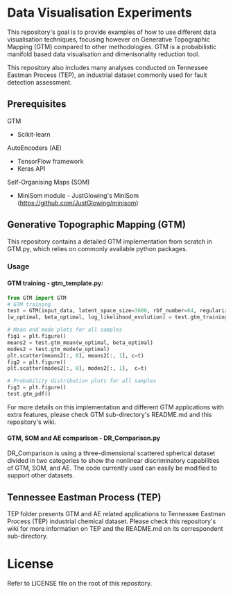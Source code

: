 # Data Visualisation Experiments
This repository's goal is to provide examples of how to use different data visualisation techniques, focusing however on Generative Topographic Mapping (GTM) compared to other methodologies. GTM is a probabilistic manifold based data visualsation and dimenisonality reduction tool. 

This repository also includes many analyses conducted on Tennessee Eastman Process (TEP), an industrial dataset commonly used for fault detection assessment.

## Prerequisites
GTM
* Scikit-learn

AutoEncoders (AE)
* TensorFlow framework
* Keras API

Self-Organising Maps (SOM)
* MiniSom module - JustGlowing's MiniSom (https://github.com/JustGlowing/minisom)

## Generative Topographic Mapping (GTM)
This repository contains a detailed GTM implementation from scratch in GTM.py, which relies on commonly available python packages.

### Usage
#### GTM training - gtm_template.py:
```python
from GTM import GTM
# GTM training
test = GTM(input_data, latent_space_size=3600, rbf_number=64, regularization=0.001, rbf_width=2, iterations=100)
[w_optimal, beta_optimal, log_likelihood_evolution] = test.gtm_training()

# Mean and mode plots for all samples
fig1 = plt.figure()
means2 = test.gtm_mean(w_optimal, beta_optimal)
modes2 = test.gtm_mode(w_optimal)
plt.scatter(means2[:, 0], means2[:, 1], c=t)
fig2 = plt.figure()
plt.scatter(modes2[:, 0], modes2[:, 1],  c=t)

# Probability distribution plots for all samples
fig3 = plt.figure()
test.gtm_pdf()
```
For more details on this implementation and different GTM applications with extra features, please check GTM sub-directory's README.md and this repository's wiki. 

#### GTM, SOM and AE comparison - DR_Comparison.py
DR_Comparison is using a three-dimensional scattered spherical dataset divided in two categories to show the nonlinear discriminatory capabilities of GTM, SOM, and AE. The code currently used can easily be modified to support other datasets. 

## Tennessee Eastman Process (TEP)
TEP folder presents GTM and AE related applications to Tennessee Eastman Process (TEP) industrial chemical dataset. Please check this repository's wiki for more information on TEP and the README.md on its correspondent sub-directory. 

# License
Refer to LICENSE file on the root of this repository.
